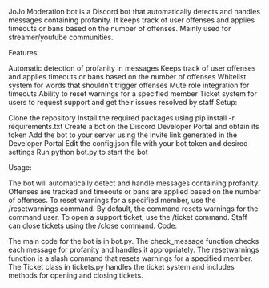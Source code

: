 JoJo Moderation bot is a Discord bot that automatically detects and handles messages containing profanity. It keeps track of user offenses and applies timeouts or bans based on the number of offenses. Mainly used for streamer/youtube communities.

Features:

Automatic detection of profanity in messages
Keeps track of user offenses and applies timeouts or bans based on the number of offenses
Whitelist system for words that shouldn't trigger offenses
Mute role integration for timeouts
Ability to reset warnings for a specified member
Ticket system for users to request support and get their issues resolved by staff
Setup:

Clone the repository
Install the required packages using pip install -r requirements.txt
Create a bot on the Discord Developer Portal and obtain its token
Add the bot to your server using the invite link generated in the Developer Portal
Edit the config.json file with your bot token and desired settings
Run python bot.py to start the bot

Usage:

The bot will automatically detect and handle messages containing profanity. Offenses are tracked and timeouts or bans are applied based on the number of offenses.
To reset warnings for a specified member, use the /resetwarnings command. By default, the command resets warnings for the command user.
To open a support ticket, use the /ticket command. Staff can close tickets using the /close command.
Code:

The main code for the bot is in bot.py.
The check_message function checks each message for profanity and handles it appropriately.
The resetwarnings function is a slash command that resets warnings for a specified member.
The Ticket class in tickets.py handles the ticket system and includes methods for opening and closing tickets.
